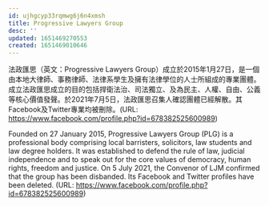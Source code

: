 ```yaml
---
id: ujhgcyp33rqmwg6j6n4xmsh
title: Progressive Lawyers Group
desc: ''
updated: 1651469270553
created: 1651469010646
---
```


法政匯思（英文：Progressive Lawyers Group）成立於2015年1月27日，是一個由本地大律師、事務律師、法律系學生及擁有法律學位的人士所組成的專業團體。成立法政匯思成立的目的包括捍衛法治、司法獨立、及為民主、人權、自由、公義等核心價值發聲。於2021年7月5日，法政匯思召集人確認團體已經解散。其Facebook及Twitter專業均被刪除。(URL: https://www.facebook.com/profile.php?id=678382525600989)

Founded on 27 January 2015, Progressive Lawyers Group (PLG) is a professional body comprising local barristers, solicitors, law students and law degree holders. It was established to defend the rule of law, judicial independence and to speak out for the core values of democracy, human rights, freedom and justice. On 5 July 2021, the Convenor of LJM confirmed that the group has been disbanded. Its Facebook and Twitter profiles have been deleted. (URL: https://www.facebook.com/profile.php?id=678382525600989)
